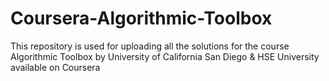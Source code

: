 # Coursera-Algorithmic-Toolbox
This repository is used for uploading all the solutions for the course Algorithmic Toolbox by University of California San Diego &amp; HSE University available on Coursera
